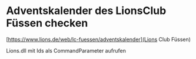 # Adventskalender des LionsClub Füssen checken

[https://www.lions.de/web/lc-fuessen/adventskalender](Lions Club Füssen)

Lions.dll mit Ids als CommandParameter aufrufen
